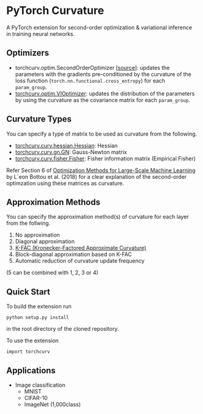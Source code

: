 # PyTorch Curvature
A PyTorch extension for second-order optimization & variational inference in training neural networks.
 
## Optimizers
- torchcurv.optim.SecondOrderOptimizer [[source](https://github.com/rioyokotalab/pytorch-curv/blob/master/torchcurv/optim/secondorder.py)]: updates the parameters with the gradients pre-conditioned by the curvature of the loss function (`torch.nn.functional.cross_entropy`) for each `param_group`.
- [torchcurv.optim.VIOptimizer](https://github.com/rioyokotalab/pytorch-curv/blob/master/torchcurv/optim/vi.py): updates the distribution of the parameters by using the curvature as the covariance matrix for each `param_group`.
 
## Curvature Types
You can specify a type of matrix to be used as curvature from the following.
- [torchcurv.curv.hessian.Hessian](https://github.com/rioyokotalab/pytorch-curv/blob/master/torchcurv/curv/hessian/hessian.py): Hessian
- [torchcurv.curv.gn.GN](https://github.com/rioyokotalab/pytorch-curv/blob/master/torchcurv/curv/gn/gn.py): Gauss-Newton matrix
- [torchcurv.curv.fisher.Fisher](https://github.com/rioyokotalab/pytorch-curv/blob/master/torchcurv/curv/fisher/fisher.py): Fisher information matrix (Empirical Fisher)

Refer Section 6 of [Optimization Methods for Large-Scale Machine Learning](https://arxiv.org/abs/1606.04838) by L´eon Bottou et al. (2018) for a clear explanation of the second-order optimzation using these matrices as curvature.

## Approximation Methods
You can specify the approximation method(s) of curvature for each layer from the follwing.
1. No approximation
2. Diagonal approximation
3. [K-FAC (Kronecker-Factored Approximate Curvature)](https://arxiv.org/abs/1503.05671)
4. Block-diagonal approximation based on K-FAC
5. Automatic reduction of curvature update frequency 

(5 can be combined with 1, 2, 3 or 4)

## Quick Start
To build the extension run
```
python setup.py install
```
in the root directory of the cloned repository.

To use the extension
```
import torchcurv
```

## Applications
- Image classification
  - MNIST
  - CIFAR-10
  - ImageNet (1,000class)
